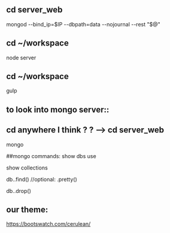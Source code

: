 ## cd server_web
mongod --bind_ip=$IP --dbpath=data --nojournal --rest "$@"

## cd ~/workspace 
node server

## cd ~/workspace 
gulp

## to look into mongo server:: 
## cd anywhere I think ? ? --> cd server_web 
mongo

##mongo commands: 
show dbs
use <dbs>

show collections

db.<collection>.find() //optional: .pretty()

db.<collection>.drop()

## our theme: 
https://bootswatch.com/cerulean/